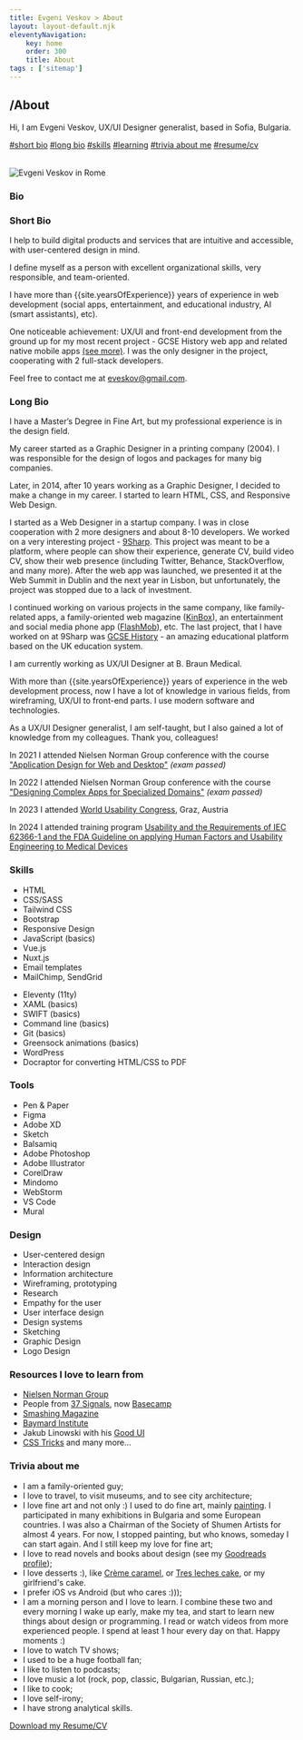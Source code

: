 ```yaml
---
title: Evgeni Veskov > About
layout: layout-default.njk
eleventyNavigation:
    key: home
    order: 300
    title: About
tags : ['sitemap']
---
```


<section class="e-section__main">
    <div class="e-content-holder e-content__center">
        <div class="e-content__text-holder e-intro">
            <h2 class="e-page-title">/About</h2>
            <p>Hi, I am Evgeni Veskov, UX/UI Designer generalist, based in Sofia, Bulgaria.</p>
            <div class="e-anchors-holder">
                <a href="#short-bio">#short bio</a>
                <a href="#long-bio">#long bio</a>
                <a href="#skills">#skills</a>
                <a href="#learning-resources">#learning</a>
                <a href="#trivia">#trivia about me</a>
                <a href="#resume">#resume/cv</a>
            </div>
        </div>
    </div>
    <div class="e-content-holder e-content__center" style="margin-top:2rem;">
        <div class="e-content__photo-holder">
            <img src="/assets/img/evgeni-veskov-890x650.jpg" alt="Evgeni Veskov in Rome">
        </div>
        <div class="e-content__text-holder">
            <h3 class="e-section-title">Bio</h3>
            <h3 id="short-bio">Short Bio</h3>
            <p>I help to build digital products and services that are intuitive and accessible, with user-centered design in mind.</p>
            <p>I define myself as a person with excellent organizational skills, very responsible, and team-oriented.</p>
            <p>I have more than {{site.yearsOfExperience}} years of experience in web development (social apps, entertainment, and educational industry, AI (smart assistants), etc).</p>
            <p>One noticeable achievement: UX/UI and front-end development from the ground up for my most recent project - GCSE History web app and related native mobile apps <a href="/projects/gcse-history" class="e-link">(see more)</a>. I was the only designer in the project, cooperating with 2 full-stack developers.</p>
            <p>Feel free to contact me at <a href="mailto:eveskov@gmail.com" class="e-link">eveskov@gmail.com</a>.</p>
        </div>
        <div class="e-content__text-holder">
            <h3 id="long-bio">Long Bio</h3>
            <p>I have a Master’s Degree in Fine Art, but my professional experience is in the design field.</p>
            <p>My career started as a Graphic Designer in a printing company (2004). I was responsible for the design of logos and packages for many big companies.</p>
            <p>Later, in 2014, after 10 years working as a Graphic Designer, I decided to make a change in my career. I started to learn HTML, CSS, and Responsive Web Design.</p>
            <p>I started as a Web Designer in a startup company. I was in close cooperation with 2 more designers and about 8-10 developers. We worked on a very interesting project - <a href="/projects/9sharp" class="e-link">9Sharp</a>. This project was meant to be a platform, where people can show their experience, generate CV, build video CV, show their web presence (including Twitter, Behance, StackOverflow, and many more). After the web app was launched, we presented it at the Web Summit in Dublin and the next year in Lisbon, but unfortunately, the project was stopped due to a lack of investment.</p>
            <p>I continued working on various projects in the same company, like family-related apps, a family-oriented web magazine (<a href="https://kinbox.com" target="_blank" class="e-link">KinBox</a>), an entertainment and social media phone app (<a href="/projects/flashmob" class="e-link">FlashMob</a>), etc. The last project, that I have worked on at 9Sharp was <a href="https://app.gcsehistory.com" target="_blank" class="e-link">GCSE History</a> - an amazing educational platform based on the UK education system.</p>
            <p>I am currently working as UX/UI Designer at B. Braun Medical.</p>
            <p>With more than {{site.yearsOfExperience}} years of experience in the web development process, now I have a lot of knowledge in various fields, from wireframing, UX/UI to front-end parts. I use modern software and technologies.</p>
            <p>As a UX/UI Designer generalist, I am self-taught, but I also gained a lot of knowledge from my colleagues. Thank you, colleagues!</p>
            <p>In 2021 I attended Nielsen Norman Group conference with the course <a href="https://www.nngroup.com/courses/application-ux/" target="_blank" title="Application Design for Web and Desktop" class="e-link">"Application Design for Web and Desktop"</a><i>&nbsp;(exam passed)</i></p>
            <p>In 2022 I attended Nielsen Norman Group conference with the course <a href="https://www.nngroup.com/courses/complex-apps-specialized-domains/" target="_blank" title="Designing Complex Apps for Specialized Domains" class="e-link">"Designing Complex Apps for Specialized Domains"</a><i>&nbsp;(exam passed)</i></p>
            <p>In 2023 I attended <a href="https://worldusabilitycongress.com/agenda-2023/" target="_blank" title="World Usability Congress, Graz, Austria" class="e-link">World Usability Congress</a>, Graz, Austria</p>
            <p>In 2024 I attended training program <a href="/assets/certificates/Training-Certificate_Regulatory-Usability_Evgeni Nikolov.pdf" target="_blank" title="Usability and the Requirements of IEC 62366-1 and the FDA Guideline on applying Human Factors and Usability Engineering to Medical Devices" class="e-link">Usability and the Requirements of IEC 62366-1 and the FDA Guideline on applying Human Factors and Usability Engineering to Medical Devices</a></p>
        </div>
        <div class="e-content__text-holder">
            <h3 id="skills" class="e-section-title">Skills</h3>
            <div class="e-about-skills-holder">
                <ul>
                    <li>HTML</li>
                    <li>CSS/SASS</li>
                    <li>Tailwind CSS</li>
                    <li>Bootstrap</li>
                    <li>Responsive Design</li>
                    <li>JavaScript (basics)</li>
                    <li>Vue.js</li>
                    <li>Nuxt.js</li>
                    <li>Email templates</li>
                    <li>MailChimp, SendGrid</li>
                </ul>
                <ul>
                    <li>Eleventy (11ty)</li>
                    <li>XAML (basics)</li>
                    <li>SWIFT (basics)</li>
                    <li>Command line (basics)</li>
                    <li>Git (basics)</li>
                    <li>Greensock animations (basics)</li>
                    <li>WordPress</li>
                    <li>Docraptor for converting HTML/CSS to PDF</li>
                </ul>
            </div>
        </div>
        <div class="e-content__text-holder">
            <div class="e-about-skills-holder">
                <div>
                    <h3 class="e-section-title">Tools</h3>
                    <ul>
                        <li>Pen & Paper</li>
                        <li>Figma</li>
                        <li>Adobe XD</li>
                        <li>Sketch</li>
                        <li>Balsamiq</li>
                        <li>Adobe Photoshop</li>
                        <li>Adobe Illustrator</li>
                        <li>CorelDraw</li>
                        <li>Mindomo</li>
                        <li>WebStorm</li>
                        <li>VS Code</li>
                        <li>Mural</li>
                    </ul>
                </div>
                <div>
                    <h3 class="e-section-title">Design</h3>
                    <ul>
                        <li>User-centered design</li>
                        <li>Interaction design</li>
                        <li>Information architecture</li>
                        <li>Wireframing, prototyping</li>
                        <li>Research</li>
                        <li>Empathy for the user</li>
                        <li>User interface design</li>
                        <li>Design systems</li>
                        <li>Sketching</li>
                        <li>Graphic Design</li>
                        <li>Logo Design</li>
                    </ul>
                </div>
            </div>
        </div>
        <div class="e-content__text-holder">
            <div class="e-section-separator-line"></div>
            <h3 id="learning-resources" class="e-section-title">Resources I love to learn from</h3>
            <ul>
                <li><a href="https://www.nngroup.com/" target="_blank" class="e-link">Nielsen Norman Group</a></li>
                <li>People from <a href="https://37signals.com/" target="_blank" class="e-link">37 Signals</a>, now <a href="https://basecamp.com/" target="_blank" class="e-link">Basecamp</a></li>
                <li><a href="https://www.smashingmagazine.com/" target="_blank" class="e-link">Smashing Magazine</a></li>
                <li><a href="https://baymard.com/" target="_blank" class="e-link">Baymard Institute</a></li>
                <li>Jakub Linowski with his <a href="https://goodui.org/" target="_blank" class="e-link">Good UI</a></li>
                <li><a href="https://css-tricks.com/" target="_blank" class="e-link">CSS Tricks</a> and many more...</li>
            </ul>
        </div>
        <div class="e-content__text-holder">
            <div class="e-section-separator-line"></div>
            <h3 id="trivia" class="e-section-title">Trivia about me</h3>
            <ul>
                <li>I am a family-oriented guy;</li>
                <li>I love to travel, to visit museums, and to see city architecture;</li>
                <li>I love fine art and not only :) I used to do fine art, mainly <a href="https://eveskov.wordpress.com/" target="_blank" class="e-link">painting</a>. I participated in many exhibitions in Bulgaria and some European countries. I was also a Chairman of the Society of Shumen Artists for almost 4 years. For now, I stopped painting, but who knows, someday I can start again. And I still keep my love for fine art;</li>
                <li>I love to read novels and books about design (see my <a href="https://www.goodreads.com/user/show/4249869-evgeni-veskov" target="_blank" class="e-link">Goodreads profile</a>);</li>
                <li>I love desserts :), like <a href="https://en.wikipedia.org/wiki/Cr%C3%A8me_caramel" target="_blank" class="e-link">Crème caramel</a>, or <a href="https://en.wikipedia.org/wiki/Tres_leches_cake" target="_blank" class="e-link">Tres leches cake</a>, or my girlfriend's cake.</li>
                <li>I prefer iOS vs Android (but who cares :)));</li>
                <li>I am a morning person and I love to learn. I combine these two and every morning I wake up early, make my tea, and start to learn new things about design or programming. I read or watch videos from more experienced people. I spend at least 1 hour every day on that. Happy moments :)</li>
                <li>I love to watch TV shows;</li>
                <li>I used to be a huge football fan;</li>
                <li>I like to listen to podcasts;</li>
                <li>I love music a lot (rock, pop, classic, Bulgarian, Russian, etc.);</li>
                <li>I like to cook;</li>
                <li>I love self-irony;</li>
                <li>I have strong analytical skills.</li>
            </ul>
        </div>
        <div class="e-content__text-holder">
            <div class="e-section-separator-line"></div>
            <a id="resume" href="/assets/CV_Evgeni_Veskov_Nikolov.pdf" target="_blank" download class="e-link">Download my Resume/CV</a>
        </div>
    </div>
</section>